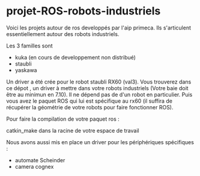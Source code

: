 # projet-ROS-robots-industriels

Voici les projets autour de ros developpés par l'aip primeca. 
Ils s'articulent essentiellement autour des robots industriels. 

Les 3 familles sont 
- kuka (en cours de developpement non distribué)
- staubli
- yaskawa

Un driver a été crée pour le robot staubli RX60 (val3). Vous trouverez dans ce dépot , un driver à mettre dans votre robots industriels (Votre baie doit être au minimun en 7.10).
Il ne dépend pas de d'un robot en particulier.
Puis vous avez le paquet ROS qui lui est spécifique au rx60 (il suffira de récupérer la géométrie de votre robots pour faire fonctionner ROS).

Pour faire la compilation de votre paquet ros : 

catkin_make dans la racine de votre espace de travail

Nous avons aussi mis en place un driver pour les périphériques spécifiques :

- automate Scheinder
- camera cognex 
